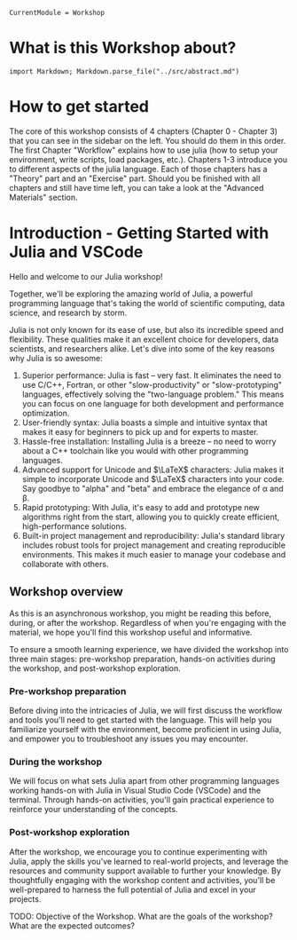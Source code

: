 ```@meta
CurrentModule = Workshop
```

# What is this Workshop about?

```@eval
import Markdown; Markdown.parse_file("../src/abstract.md")
```

# How to get started

The core of this workshop consists of 4 chapters (Chapter 0 - Chapter 3) that you can see in the sidebar on the left.
You should do them in this order.
The first Chapter "Workflow" explains how to use julia (how to setup your environment, write scripts, load packages, etc.).
Chapters 1-3 introduce you to different aspects of the julia language.
Each of those chapters has a "Theory" part and an "Exercise" part.
Should you be finished with all chapters and still have time left, you can take a look at the "Advanced Materials" section.
# Introduction - Getting Started with Julia and VSCode

Hello and welcome to our Julia workshop!

Together, we'll be exploring the amazing world of Julia, a powerful programming language that's taking the world of scientific computing, data science, and research by storm.

Julia is not only known for its ease of use, but also its incredible speed and flexibility. These qualities make it an excellent choice for developers, data scientists, and researchers alike. Let's dive into some of the key reasons why Julia is so awesome:

1. Superior performance: Julia is fast – very fast. It eliminates the need to use C/C++, Fortran, or other "slow-productivity" or "slow-prototyping" languages, effectively solving the "two-language problem." This means you can focus on one language for both development and performance optimization.
2. User-friendly syntax: Julia boasts a simple and intuitive syntax that makes it easy for beginners to pick up and for experts to master.
3. Hassle-free installation: Installing Julia is a breeze – no need to worry about a C++ toolchain like you would with other programming languages.
4. Advanced support for Unicode and $\LaTeX$ characters: Julia makes it simple to incorporate Unicode and $\LaTeX$ characters into your code. Say goodbye to "alpha" and "beta" and embrace the elegance of α and β.
5. Rapid prototyping: With Julia, it's easy to add and prototype new algorithms right from the start, allowing you to quickly create efficient, high-performance solutions.
6. Built-in project management and reproducibility: Julia's standard library includes robust tools for project management and creating reproducible environments. This makes it much easier to manage your codebase and collaborate with others.

## Workshop overview

As this is an asynchronous workshop, you might be reading this before, during, or after the workshop. Regardless of when you're engaging with the material, we hope you'll find this workshop useful and informative.

To ensure a smooth learning experience, we have divided the workshop into three main stages: pre-workshop preparation, hands-on activities during the workshop, and post-workshop exploration.

### Pre-workshop preparation

Before diving into the intricacies of Julia, we will first discuss the workflow and tools you'll need to get started with the language.
This will help you familiarize yourself with the environment, become proficient in using Julia, and empower you to troubleshoot any issues you may encounter.

### During the workshop

We will focus on what sets Julia apart from other programming languages working hands-on with Julia in Visual Studio Code (VSCode) and the terminal.
Through hands-on activities, you'll gain practical experience to reinforce your understanding of the concepts.

### Post-workshop exploration

After the workshop, we encourage you to continue experimenting with Julia, apply the skills you've learned to real-world projects, and leverage the resources and community support available to further your knowledge.
By thoughtfully engaging with the workshop content and activities, you'll be well-prepared to harness the full potential of Julia and excel in your projects.

TODO: Objective of the Workshop. What are the goals of the workshop? What are the expected outcomes?
